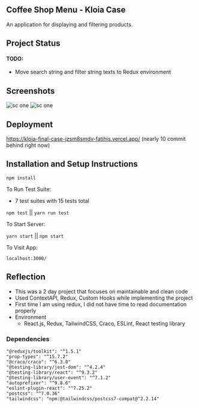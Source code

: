## Coffee Shop Menu - Kloia Case


An application for displaying and filtering products.

## Project Status
#### TODO:

- Move search string and filter string texts to Redux environment

## Screenshots

![sc one](https://i.ibb.co/hcsfqhG/ss.png)
![sc one](https://i.ibb.co/dpHfJTv/ss2.png)

## Deployment

https://kloia-final-case-jzsm8smdv-fatihis.vercel.app/ (nearly 10 commit behind right now)

## Installation and Setup Instructions


`npm install`

To Run Test Suite:
- 7 test suites with 15 tests total

`npm test` || `yarn run test` 

To Start Server:

`yarn start` || `npm start` 

To Visit App:

`localhost:3000/`

## Reflection

- This was a 2 day project that focuses on maintainable and clean code
- Used ContextAPI, Redux, Custom Hooks while implementing the project
- First time I am using redux, I did not have time to read documentation properly
- Environment
    - React.js, Redux, TailwindCSS, Craco, ESLint, React testing library

### Dependencies
	"@reduxjs/toolkit": "^1.5.1"
	"prop-types": "^15.7.2"
	"@craco/craco": "^6.3.0"
    "@testing-library/jest-dom": "^4.2.4"
    "@testing-library/react": "^9.3.2"
    "@testing-library/user-event": "^7.1.2"
    "autoprefixer": "^9.8.6"
    "eslint-plugin-react": "^7.25.2"
    "postcss": "^7.0.36"
    "tailwindcss": "npm:@tailwindcss/postcss7-compat@^2.2.14"

